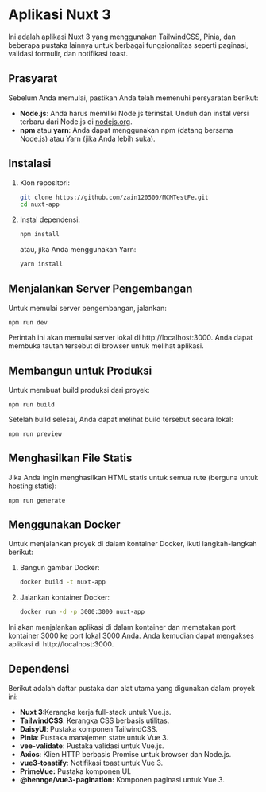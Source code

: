 # Aplikasi Nuxt 3

Ini adalah aplikasi Nuxt 3 yang menggunakan TailwindCSS, Pinia, dan beberapa pustaka lainnya untuk berbagai fungsionalitas seperti paginasi, validasi formulir, dan notifikasi toast.

## Prasyarat

Sebelum Anda memulai, pastikan Anda telah memenuhi persyaratan berikut:

- **Node.js**: Anda harus memiliki Node.js terinstal. Unduh dan instal versi terbaru dari Node.js di [nodejs.org](https://nodejs.org/en/).
- **npm** atau **yarn**: Anda dapat menggunakan npm (datang bersama Node.js) atau Yarn (jika Anda lebih suka).

## Instalasi

1. Klon repositori:

   ```bash
   git clone https://github.com/zain120500/MCMTestFe.git
   cd nuxt-app
   ```

2. Instal dependensi:

    ```bash
    npm install
    ```
    atau, jika Anda menggunakan Yarn:

    ```bash
    yarn install
    ```
## Menjalankan Server Pengembangan

   Untuk memulai server pengembangan, jalankan:

 
    npm run dev
   
  Perintah ini akan memulai server lokal di http://localhost:3000. Anda dapat membuka tautan tersebut di browser untuk melihat aplikasi.

## Membangun untuk Produksi </h3>

   Untuk membuat build produksi dari proyek:

    npm run build
    
   Setelah build selesai, Anda dapat melihat build tersebut secara lokal:

   
    npm run preview
    
## Menghasilkan File Statis 

   Jika Anda ingin menghasilkan HTML statis untuk semua rute (berguna untuk hosting statis):

    npm run generate
    

## Menggunakan Docker 

   Untuk menjalankan proyek di dalam kontainer Docker, ikuti langkah-langkah berikut:

1. Bangun gambar Docker:

    ```bash
    docker build -t nuxt-app 
    ```

2. Jalankan kontainer Docker:

    ```bash
    docker run -d -p 3000:3000 nuxt-app
    ```

Ini akan menjalankan aplikasi di dalam kontainer dan memetakan port kontainer 3000 ke port lokal 3000 Anda. Anda kemudian dapat mengakses aplikasi di http://localhost:3000.

## Dependensi
Berikut adalah daftar pustaka dan alat utama yang digunakan dalam proyek ini:

- **Nuxt 3**:Kerangka kerja full-stack untuk Vue.js.
- **TailwindCSS**: Kerangka CSS berbasis utilitas.
- **DaisyUI**: Pustaka komponen TailwindCSS.
- **Pinia**: Pustaka manajemen state untuk Vue 3.
- **vee-validate**: Pustaka validasi untuk Vue.js.
- **Axios**: Klien HTTP berbasis Promise untuk browser dan Node.js.
- **vue3-toastify**: Notifikasi toast untuk Vue 3.
- **PrimeVue:** Pustaka komponen UI.
- **@hennge/vue3-pagination:** Komponen paginasi untuk Vue 3.

